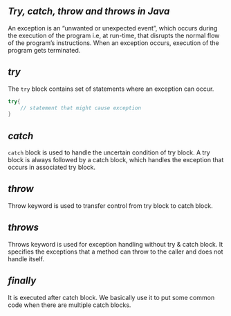 ## _Try, catch, throw and throws in Java_
An exception is an “unwanted or unexpected event”, which occurs during the execution of the program i.e, at run-time, that disrupts the normal flow of the program’s instructions. When an exception occurs, execution of the program gets terminated.

## _try_
The `try` block contains set of statements where an exception can occur.
```java
try{
    // statement that might cause exception
}
```

## _catch_ 
`catch` block is used to handle the uncertain condition of try block. A try block is always followed by a catch block, which handles the exception that occurs in associated try block.

## _throw_ 
Throw keyword is used to transfer control from try block to catch block.

## _throws_ 
Throws keyword is used for exception handling without try & catch block. It specifies the exceptions that a method can throw to the caller and does not handle itself.

## _finally_
 It is executed after catch block. We basically use it to put some common code when there are multiple catch blocks.